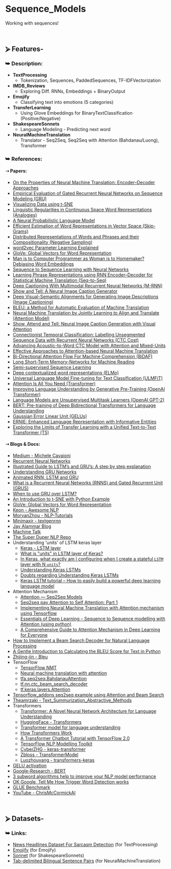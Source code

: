 # Sequence_Models
Working with sequences!

<br/>

## ⮚ Features-
### ⮩ Description:
* **TextProcessing**
  + Tokenization, Sequences, PaddedSequences, TF-IDFVectorization
* **IMDB_Reviews**
  + Exploring Diff. RNNs, Embeddings + BinaryOutput
* **Emojify**
  + Classifying text into emotions (5 categories)
* **TransferLearning**
  + Using Glove Embeddings for BinaryTextClassification (Positive/Negative)
* **ShakespeareSonnets**
  + Language Modeling - Predicting next word
* **NeuralMachineTranslation**
  + Translator - Seq2Seq, Seq2Seq with Attention (Bahdanau/Luong), Transformer

### ⮩ References:
#### ➝ Papers:
* [On the Properties of Neural Machine Translation: Encoder–Decoder Approaches](https://arxiv.org/pdf/1409.1259.pdf)
* [Empirical Evaluation of Gated Recurrent Neural Networks on Sequence Modeling (GRU)](https://arxiv.org/pdf/1412.3555.pdf)
* [Visualizing Data using t-SNE](http://www.jmlr.org/papers/volume9/vandermaaten08a/vandermaaten08a.pdf)
* [Linguistic Regularities in Continuous Space Word Representations (Analogies)](https://www.aclweb.org/anthology/N13-1090.pdf)
* [A Neural Probabilistic Language Model](http://www.jmlr.org/papers/volume3/bengio03a/bengio03a.pdf)
* [Efficient Estimation of Word Representations in Vector Space (Skip-Grams)](https://arxiv.org/pdf/1301.3781.pdf)
* [Distributed Representations of Words and Phrases and their Compositionality (Negative Sampling)](https://papers.nips.cc/paper/5021-distributed-representations-of-words-and-phrases-and-their-compositionality.pdf)
* [word2vec Parameter Learning Explained](https://arxiv.org/pdf/1411.2738.pdf)
* [GloVe: Global Vectors for Word Representation](https://nlp.stanford.edu/pubs/glove.pdf)
* [Man is to Computer Programmer as Woman is to Homemaker? Debiasing Word Embeddings](https://arxiv.org/pdf/1607.06520.pdf)
* [Sequence to Sequence Learning with Neural Networks](https://arxiv.org/pdf/1409.3215.pdf)
* [Learning Phrase Representations using RNN Encoder–Decoder for Statistical Machine Translation (Seq-to-Seq)](https://arxiv.org/pdf/1406.1078.pdf)
* [Deep Captioning With Multimodal Recurrent Neural Networks (M-RNN)](https://arxiv.org/pdf/1412.6632.pdf)
* [Show and Tell: A Neural Image Caption Generator](https://arxiv.org/pdf/1411.4555.pdf)
* [Deep Visual-Semantic Alignments for Generating Image Descriptions (Image Captioning)](https://arxiv.org/pdf/1412.2306.pdf)
* [BLEU: a Method for Automatic Evaluation of Machine Translation](https://www.aclweb.org/anthology/P02-1040.pdf)
* [Neural Machine Translation by Jointly Learning to Align and Translate (Attention Model)](https://arxiv.org/pdf/1409.0473.pdf)
* [Show, Attend and Tell: Neural Image Caption Generation with Visual Attention](https://arxiv.org/pdf/1502.03044.pdf)
* [Connectionist Temporal Classification: Labelling Unsegmented Sequence Data with Recurrent Neural Networks (CTC Cost)](https://www.cs.toronto.edu/~graves/icml_2006.pdf)
* [Advancing Acoustic-to-Word CTC Model with Attention and Mixed-Units](https://arxiv.org/pdf/1812.11928.pdf)
* [Effective Approaches to Attention-based Neural Machine Translation](https://arxiv.org/pdf/1508.04025.pdf)
* [Bi-Directional Attention Flow For Machine Comprehension (BiDAF)](https://arxiv.org/pdf/1611.01603.pdf)
* [Long Short-Term Memory-Networks for Machine Reading](https://arxiv.org/pdf/1601.06733.pdf)
* [Semi-supervised Sequence Learning](https://arxiv.org/pdf/1511.01432.pdf)
* [Deep contextualized word representations (ELMo)](https://arxiv.org/pdf/1802.05365.pdf)
* [Universal Language Model Fine-tuning for Text Classification (ULMFiT)](https://arxiv.org/pdf/1801.06146.pdf)
* [Attention Is All You Need (Transformer)](https://arxiv.org/pdf/1706.03762.pdf)
* [Improving Language Understanding by Generative Pre-Training (OpenAI Transformer)](https://s3-us-west-2.amazonaws.com/openai-assets/research-covers/language-unsupervised/language_understanding_paper.pdf)
* [Language Models are Unsupervised Multitask Learners (OpenAI GPT-2)](https://cdn.openai.com/better-language-models/language_models_are_unsupervised_multitask_learners.pdf)
* [BERT: Pre-training of Deep Bidirectional Transformers for Language Understanding](https://arxiv.org/pdf/1810.04805.pdf)
* [Gaussian Error Linear Unit (GELUs)](https://arxiv.org/pdf/1606.08415.pdf)
* [ERNIE: Enhanced Language Representation with Informative Entities](https://arxiv.org/pdf/1905.07129.pdf)
* [Exploring the Limits of Transfer Learning with a Unified Text-to-Text Transformer (T5)](https://arxiv.org/pdf/1910.10683.pdf)

#### ➝ Blogs & Docs:
* [Medium - Michele Cavaioni](https://medium.com/@mikecavs)
* [Recurrent Neural Networks](https://towardsdatascience.com/recurrent-neural-networks-d4642c9bc7ce)
* [Illustrated Guide to LSTM’s and GRU’s: A step by step explanation](https://towardsdatascience.com/illustrated-guide-to-lstms-and-gru-s-a-step-by-step-explanation-44e9eb85bf21)
* [Understanding GRU Networks](https://towardsdatascience.com/understanding-gru-networks-2ef37df6c9be)
* [Animated RNN, LSTM and GRU](https://towardsdatascience.com/animated-rnn-lstm-and-gru-ef124d06cf45)
* [What is a Recurrent Neural Networks (RNNS) and Gated Recurrent Unit (GRUS)](https://medium.com/@george.drakos62/what-is-a-recurrent-nns-and-gated-recurrent-unit-grus-ea71d2a05a69)
* [When to use GRU over LSTM?](https://datascience.stackexchange.com/questions/14581/when-to-use-gru-over-lstm)
* [An Introduction to t-SNE with Python Example](https://towardsdatascience.com/an-introduction-to-t-sne-with-python-example-5a3a293108d1)
* [GloVe: Global Vectors for Word Representation](https://nlp.stanford.edu/projects/glove/)
* [Keon - Awesome NLP](https://github.com/keon/awesome-nlp)
* [MorvanZhou - NLP-Tutorials](https://github.com/MorvanZhou/NLP-Tutorials)
* [Minimaxir - textgenrnn](https://github.com/minimaxir/textgenrnn)
* [Jay Alammar Blog](https://jalammar.github.io/)
* [Machine Talk](https://machinetalk.org/)
* [The Super Duper NLP Repo](https://notebooks.quantumstat.com/)
* Understanding 'units' of LSTM keras layer
  + [Keras - LSTM layer](https://keras.io/api/layers/recurrent_layers/lstm/)
  + [What is "units" in LSTM layer of Keras?](https://zhuanlan.zhihu.com/p/58854907)
  + [In Keras, what exactly am I configuring when I create a stateful `LSTM` layer with N `units`?](https://stackoverflow.com/questions/44273249/in-keras-what-exactly-am-i-configuring-when-i-create-a-stateful-lstm-layer-wi#:~:text=Basically%2C%20the%20unit%20means%20the,be%20unit%20%2Dlength%20as%20well.)
  + [Understanding Keras LSTMs](https://stackoverflow.com/questions/38714959/understanding-keras-lstms/38737941#38737941)
  + [Doubts regarding Understanding Keras LSTMs](https://stackoverflow.com/questions/53955093/doubts-regarding-understanding-keras-lstms)
  + [Keras LSTM tutorial – How to easily build a powerful deep learning language model](https://adventuresinmachinelearning.com/keras-lstm-tutorial/)
* Attention Mechanism
  + [Attention — Seq2Seq Models](https://towardsdatascience.com/day-1-2-attention-seq2seq-models-65df3f49e263)
  + [Seq2seq pay Attention to Self Attention: Part 1](https://medium.com/@bgg/seq2seq-pay-attention-to-self-attention-part-1-d332e85e9aad)
  + [Implementing Neural Machine Translation with Attention mechanism using Tensorflow](https://towardsdatascience.com/implementing-neural-machine-translation-with-attention-using-tensorflow-fc9c6f26155f)
  + [Essentials of Deep Learning – Sequence to Sequence modelling with Attention (using python)](https://www.analyticsvidhya.com/blog/2018/03/essentials-of-deep-learning-sequence-to-sequence-modelling-with-attention-part-i/#:~:text=A%20typical%20sequence%20to%20sequence,an%20encoder%20and%20a%20decoder.&text=So%20when%20such%20an%20input,step%20of%20the%20decoder's%20iteration.)
  + [A Comprehensive Guide to Attention Mechanism in Deep Learning for Everyone](https://www.analyticsvidhya.com/blog/2019/11/comprehensive-guide-attention-mechanism-deep-learning/)
* [How to Implement a Beam Search Decoder for Natural Language Processing](https://machinelearningmastery.com/beam-search-decoder-natural-language-processing/)
* [A Gentle Introduction to Calculating the BLEU Score for Text in Python](https://machinelearningmastery.com/calculate-bleu-score-for-text-python/)
* [Zhijing-jin - Bleu](https://github.com/zhijing-jin/bleu)
* TensorFlow
  + [TensorFlow NMT](https://github.com/tensorflow/nmt)
  + [Neural machine translation with attention](https://www.tensorflow.org/tutorials/text/nmt_with_attention)
  + [tfa.seq2seq.BahdanauAttention](https://www.tensorflow.org/addons/api_docs/python/tfa/seq2seq/BahdanauAttention)
  + [tf.nn.ctc_beam_search_decoder](https://www.tensorflow.org/api_docs/python/tf/nn/ctc_beam_search_decoder)
  + [tf.keras.layers.Attention](https://www.tensorflow.org/api_docs/python/tf/keras/layers/Attention)
* [Tensorflow_addons seq2seq example using Attention and Beam Search](https://medium.com/@dhirensk/tensorflow-addons-seq2seq-example-using-attention-and-beam-search-9f463b58bc6b)
* [Theamrzaki - Text_Summurization_Abstractive_Methods](https://github.com/theamrzaki/text_summurization_abstractive_methods)
* Transformers
  + [Transformer: A Novel Neural Network Architecture for Language Understanding](https://ai.googleblog.com/2017/08/transformer-novel-neural-network.html)
  + [HuggingFace - Transformers](https://huggingface.co/transformers/index.html)
  + [Transformer model for language understanding](https://www.tensorflow.org/tutorials/text/transformer)
  + [How Transformers Work](https://towardsdatascience.com/transformers-141e32e69591)
  + [A Transformer Chatbot Tutorial with TensorFlow 2.0](https://medium.com/tensorflow/a-transformer-chatbot-tutorial-with-tensorflow-2-0-88bf59e66fe2)
  + [TensorFlow NLP Modelling Toolkit](https://github.com/tensorflow/models/tree/master/official/nlp)
  + [CyberZHG - keras-transformer](https://github.com/CyberZHG/keras-transformer)
  + [Zbloss - TransformerModel](https://github.com/zbloss/TransformerModel)
  + [Luozhouyang - transformers-keras](https://github.com/luozhouyang/transformers-keras)
* [GELU activation](https://medium.com/@shoray.goel/gelu-gaussian-error-linear-unit-4ec59fb2e47c)
* [Google-Research - BERT](https://github.com/google-research/bert)
* [3 subword algorithms help to improve your NLP model performance](https://medium.com/@makcedward/how-subword-helps-on-your-nlp-model-83dd1b836f46)
* [OK Google, Tell Me How Trigger Word Detection works](https://medium.com/x8-the-ai-community/ok-google-tell-me-how-trigger-word-detection-works-f6f877e2cd8b)
* [GLUE Benchmark](https://gluebenchmark.com/)
* [YouTube - ChrisMcCormickAI](https://www.youtube.com/channel/UCoRX98PLOsaN8PtekB9kWrw/videos)

<br/>

## ⮚ Datasets-
### ⮩ Links:
* [News Headlines Dataset For Sarcasm Detection](https://www.kaggle.com/rmisra/news-headlines-dataset-for-sarcasm-detection) (for TextProcessing)
* [Emojify](https://www.kaggle.com/alvinrindra/emojify) (for Emojify)
* [Sonnet](https://www.kaggle.com/jojo096/sonnet) (for ShakespeareSonnets)
* [Tab-delimited Bilingual Sentence Pairs](http://www.manythings.org/anki/) (for NeuralMachineTranslation)
